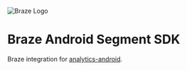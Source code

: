 ![Braze Logo](https://github.com/Appboy/appboy-android-sdk/blob/master/braze-logo.png)

Braze Android Segment SDK
==========

Braze integration for [analytics-android](https://github.com/segmentio/analytics-android).
